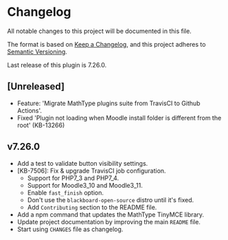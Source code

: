 # Changelog

All notable changes to this project will be documented in this file.

The format is based on [Keep a Changelog](https://keepachangelog.com/en/1.0.0/),
and this project adheres to [Semantic Versioning](https://semver.org/spec/v2.0.0.html).

Last release of this plugin is 7.26.0.

## [Unreleased]
- Feature: 'Migrate MathType plugins suite from TravisCI to Github Actions'.
- Fixed 'Plugin not loading when Moodle install folder is different from the root' (KB-13266)

## v7.26.0
- Add a test to validate button visibility settings.
- [KB-7506]: Fix & upgrade TravisCI job configuration.
  - Support for PHP7_3 and PHP7_4.
  - Support for Moodle3_10 and Moodle3_11.
  - Enable `fast_finish` option.
  - Don't use the `blackboard-open-source` distro until it's fixed.
  - Add `Contributing` section to the README file.
- Add a npm command that updates the MathType TinyMCE library. 
- Update project documentation by improving the main `README` file.
- Start using `CHANGES` file as changelog.